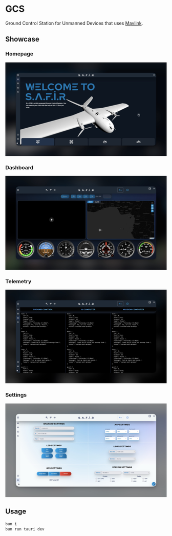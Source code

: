 # GCS

Ground Control Station for Unmanned Devices that uses [Mavlink](https://mavlink.io/en/).

## Showcase

### Homepage

![Homepage](assets/homepage.jpg)

### Dashboard

![Dashboard](assets/dashboard.jpg)

### Telemetry

![Telemetry](assets/telemetry.jpg)

### Settings

![Settings](assets/settings.jpg)

## Usage

```
bun i
bun run tauri dev
```
